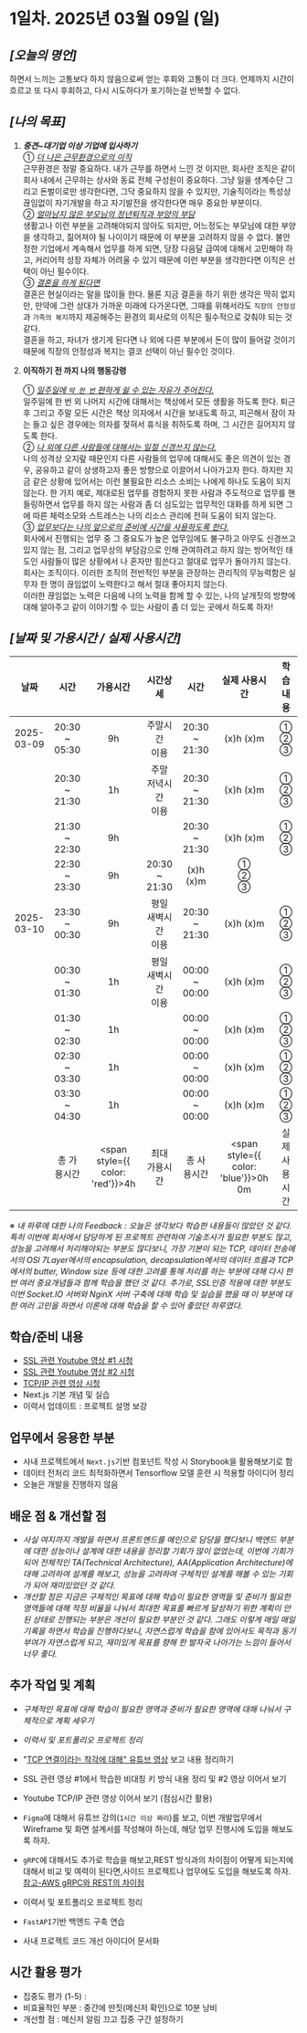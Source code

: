 # 1일차. 2025년 03월 09일 (일)

## _[오늘의 명언]_

하면서 느끼는 고통보다 하지 않음으로써 얻는 후회와 고통이 더 크다. 언제까지 시간이 흐르고 또 다시 후회하고, 다시 시도하다가 포기하는걸 반복할 수 없다.

## _[나의 목표]_

1. <b>_중견~대기업 이상 기업에 입사하기_</b>  
   ① <ins>_더 나은 근무환경으로의 이직_</ins>  
    근무환경은 정말 중요하다. 내가 근무를 하면서 느낀 것 이지만, 회사란 조직은 같이 회사 내에서 근무하는 상사와 동료 전체 구성원이 중요하다. 그냥 일을 생계수단 그리고 돈벌이로만 생각한다면, 그닥 중요하지 않을 수 있지만, 기술직이라는 특성상 끊임없이 자기개발을 하고 자기발전을 생각한다면 매우 중요한 부분이다.  
   ② <ins>_얼마남지 않은 부모님의 정년퇴직과 부양의 부담_</ins>  
    생활고나 이런 부분을 고려해야되지 않아도 되지만, 어느정도는 부모님에 대한 부양을 생각하고, 짊어져야 될 나이이기 때문에 이 부분을 고려하지 않을 수 없다. 불안정한 기업에서 계속해서 업무를 하게 되면, 당장 다음달 급여에 대해서 고민해야 하고, 커리어적 성장 자체가 어려울 수 있기 때문에 이런 부분을 생각한다면 이직은 선택이 아닌 필수이다.  
   ③ <ins>_결혼을 하게 된다면_</ins>  
   결혼은 현실이라는 말을 많이들 한다. 물론 지금 결혼을 하기 위한 생각은 딱히 없지만, 만약에 그런 상대가 가까운 미래에 다가온다면, 그때를 위해서라도 `직장의 안정성`과 `가족의 복지`까지 제공해주는 환경의 회사로의 이직은 필수적으로 갖춰야 되는 것 같다.  
    결혼을 하고, 자녀가 생기게 된다면 나 외에 다른 부분에서 돈이 많이 들어갈 것이기 때문에 직장의 안정성과 복지는 결코 선택이 아닌 필수인 것이다.

2. <b>이직하기 전 까지 나의 행동강령</b>

   ① <ins>_일주일에 `딱 한 번` 편하게 쉴 수 있는 자유가 주어진다._</ins>  
   일주일에 한 번 외 나머지 시간에 대해서는 책상에서 모든 생활을 하도록 한다. 퇴근 후 그리고 주말 모든 시간은 책상 의자에서 시간을 보내도록 하고, 피곤해서 잠이 자는 들고 싶은 경우에는 의자를 젖혀서 휴식을 취하도록 하며, 그 시간은 길어지지 않도록 한다.  
   ② <ins>_나 외에 다른 사람들에 대해서는 일절 신경쓰지 않는다._</ins>  
   나의 성격상 오지랖 때문인지 다른 사람들의 업무에 대해서도 좋은 의견이 있는 경우, 공유하고 같이 상생하고자 좋은 방향으로 이끌어서 나아가고자 한다. 하지만 지금 같은 상황에 있어서는 이런 불필요한 리소스 소비는 나에게 하나도 도움이 되지 않는다. 한 가지 예로, 제대로된 업무를 경험하지 못한 사람과 주도적으로 업무를 핸들링하면서 업무를 하지 않는 사람과 좀 더 심도있는 업무적인 대화를 하게 되면 그에 따른 체력소모와 스트레스는 나의 리소스 관리에 전혀 도움이 되지 않는다.  
   ③ <ins>_업무보다는 나의 앞으로의 준비에 시간을 사용하도록 한다._</ins>  
   회사에서 진행되는 업무 중 그 중요도가 높은 업무임에도 불구하고 아무도 신경쓰고 있지 않는 점, 그리고 업무상의 부담감으로 인해 관여하려고 하지 않는 방어적인 태도인 사람들이 많은 상황에서 나 혼자만 힘쓴다고 절대로 업무가 돌아가지 않는다.  
   회사는 조직이다. 이러한 조직의 전반적인 부분을 관장하는 관리직의 무능력함은 실무자 한 명이 끊임없이 노력한다고 해서 절대 좋아지지 않는다.  
   이러한 끊임없는 노력은 다음에 나의 노력을 함께 할 수 있는, 나의 날개짓의 방향에 대해 알아주고 같이 이야기할 수 있는 사람이 좀 더 있는 곳에서 하도록 하자!

## _[날짜 및 가용시간 / 실제 사용시간]_

|    날짜    |     시간      |                가용시간                 |        시간상세        |     시간      |                실제 사용시간                |   학습내용    |
| :--------: | :-----------: | :-------------------------------------: | :--------------------: | :-----------: | :-----------------------------------------: | :-----------: |
| 2025-03-09 | 20:30 ~ 05:30 |                   9h                    |   주말시간<br/>이용    | 20:30 ~ 21:30 |                  (x)h (x)m                  | ①<br/>②<br/>③ |
|            | 20:30 ~ 21:30 |                   1h                    | 주말 저녁시간<br/>이용 | 20:30 ~ 21:30 |                  (x)h (x)m                  | ①<br/>②<br/>③ |
|            | 21:30 ~ 22:30 |                   9h                    |                        | 20:30 ~ 21:30 |                  (x)h (x)m                  | ①<br/>②<br/>③ |
|            | 22:30 ~ 23:30 |                   9h                    |     20:30 ~ 21:30      |   (x)h (x)m   |                ①<br/>②<br/>③                |
| 2025-03-10 | 23:30 ~ 00:30 |                   9h                    | 평일 새벽시간<br/>이용 | 20:30 ~ 21:30 |                  (x)h (x)m                  | ①<br/>②<br/>③ |
|            | 00:30 ~ 01:30 |                   1h                    | 평일 새벽시간<br/>이용 | 00:00 ~ 00:00 |                  (x)h (x)m                  | ①<br/>②<br/>③ |
|            | 01:30 ~ 02:30 |                   1h                    |                        | 00:00 ~ 00:00 |                  (x)h (x)m                  | ①<br/>②<br/>③ |
|            | 02:30 ~ 03:30 |                   1h                    |                        | 00:00 ~ 00:00 |                  (x)h (x)m                  | ①<br/>②<br/>③ |
|            | 03:30 ~ 04:30 |                   1h                    |                        | 00:00 ~ 00:00 |                  (x)h (x)m                  | ①<br/>②<br/>③ |
|            |  총 가용시간  | <span style={{ color: 'red'}}>4h</span> |     최대 가용시간      |  총 사용시간  | <span style={{ color: 'blue'}}>0h 0m</span> | 실제 사용시간 |

※ _내 하루에 대한 나의 Feedback : 오늘은 생각보다 학습한 내용들이 많았던 것 같다. 특히 이번에 회사에서 담당하게 된 프로젝트 관련하여 기술조사가 필요한 부분도 많고, 성능을 고려해서 처리해야되는 부분도 많다보니, 가장 기본이 되는 TCP, 데이터 전송에서의 OSI 7Layer에서의 encapsulation, decapsulation에서의 데이터 흐름과 TCP에서의 butter, Window size 등에 대한 고려를 통해 처리를 하는 부분에 대해 다시 한 번 여러 중요개념들과 함께 학습을 했던 것 같다. 추가로, SSL인증 적용에 대한 부분도 이번 Socket.IO 서버와 NginX 서버 구축에 대해 학습 및 실습을 했을 때 이 부분에 대한 여러 고민을 하면서 이론에 대해 학습을 할 수 있어 좋았던 하루였다._

## 학습/준비 내용

- [SSL 관련 Youtube 영상 #1 시청](https://youtu.be/jyZ7TQaFy_o?si=__ufswIYtbKbS90L)
- [SSL 관련 Youtube 영상 #2 시청](https://youtu.be/ie2bKKLGSW4?si=EZV6Sk_dRFwu0b8S)
- [TCP/IP 관련 영상 시청](https://youtu.be/K9L9YZhEjC0?si=ymCvMViVsKL7Sny4)
- Next.js 기본 개념 및 실습
- 이력서 업데이트 : 프로젝트 설명 보강

## 업무에서 응용한 부분

- 사내 프로젝트에서 `Next.js`기반 컴포넌트 작성 시 Storybook을 활용해보기로 함
- 데이터 전처리 코드 최적화하면서 Tensorflow 모델 훈련 시 적용할 아이디어 정리
- 오늘은 개발을 진행하지 않음

## 배운 점 & 개선할 점

- _사실 여지까지 개발을 하면서 프론트엔드를 메인으로 담당을 했다보니 백엔드 부분에 대한 성능이나 설계에 대한 내용을 정리할 기회가 많이 없었는데, 이번에 기회가 되어 전체적인 TA(Technical Architecture), AA(Application Architecture)에 대해 고려하여 설계를 해보고, 성능을 고려하여 구체적인 설계를 해볼 수 있는 기회가 되어 재미있었던 것 같다._
- _개선할 점은 지금은 구체적인 목표에 대해 학습이 필요한 영역들 및 준비가 필요한 영역들에 대해 적정 비율을 나눠서 최대한 목표를 빠르게 달성하기 위한 계획이 안된 상태로 진행되는 부분은 개선이 필요한 부분인 것 같다. 그래도 이렇게 매일 매일 기록을 하면서 학습을 진행하다보니, 자연스럽게 학습을 함에 있어서도 목적과 동기부여가 자연스럽게 되고, 재미있게 목표를 향해 한 발자국 나아가는 느낌이 들어서 너무 좋다._

## 추가 작업 및 계획

- _구체적인 목표에 대해 학습이 필요한 영역과 준비가 필요한 영역에 대해 나눠서 구체적으로 계획 세우기_
- _이력서 및 포트폴리오 프로젝트 정리_
- "[TCP 연결이라는 착각에 대해" 유튜브 영상](https://youtu.be/DC9FfKSgisg?si=HduGwptVtYT_4ptb) 보고 내용 정리하기

- SSL 관련 영상 #1에서 학습한 비대칭 키 방식 내용 정리 및 #2 영상 이어서 보기
- Youtube TCP/IP 관련 영상 이어서 보기 (점심시간 활용)
- `Figma`에 대해서 유튜브 강의(`1시간 이상 짜리`)를 보고, 이번 개발업무에서 Wireframe 및 화면 설계서를 작성해야 하는데,
  해당 업무 진행시에 도입을 해보도록 하자.
- `gRPC`에 대해서도 추가로 학습을 해보고,REST 방식과의 차이점이 어떻게 되는지에 대해서 비교 및 여력이 된다면,사이드 프로젝트나 업무에도 도입을 해보도록 하자.
  [참고-AWS gRPC와 REST의 차이점](https://aws.amazon.com/ko/compare/the-difference-between-grpc-and-rest/)
- 이력서 및 포트폴리오 프로젝트 정리
- `FastAPI`기반 백엔드 구축 연습
- 사내 프로젝트 코드 개선 아이디어 문서화

## 시간 활용 평가

- 집중도 평가 (1-5) :
- 비효율적인 부분 : 중간에 딴짓(메신저 확인)으로 10분 낭비
- 개선할 점 : 메신저 알림 끄고 집중 구간 설정하기
